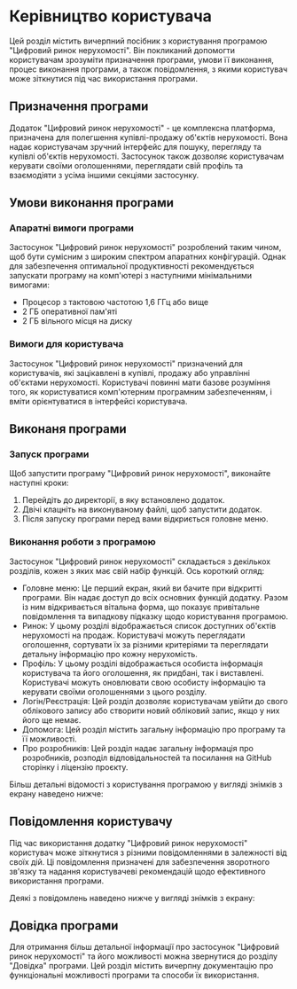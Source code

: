 # Керівництво користувача

Цей розділ містить вичерпний посібник з користування програмою "Цифровий ринок нерухомості". Він покликаний допомогти користувачам зрозуміти призначення програми, умови її виконання, процес виконання програми, а також повідомлення, з якими користувач може зіткнутися під час використання програми.

## Призначення програми

Додаток "Цифровий ринок нерухомості" - це комплексна платформа, призначена для полегшення купівлі-продажу об'єктів нерухомості. Вона надає користувачам зручний інтерфейс для пошуку, перегляду та купівлі об'єктів нерухомості. Застосунок також дозволяє користувачам керувати своїми оголошеннями, переглядати свій профіль та взаємодіяти з усіма іншими секціями застосунку.

## Умови виконання програми

### Апаратні вимоги програми

Застосунок "Цифровий ринок нерухомості" розроблений таким чином, щоб бути сумісним з широким спектром апаратних конфігурацій. Однак для забезпечення оптимальної продуктивності рекомендується запускати програму на комп'ютері з наступними мінімальними вимогами:

- Процесор з тактовою частотою 1,6 ГГц або вище
- 2 ГБ оперативної пам'яті
- 2 ГБ вільного місця на диску

### Вимоги для користувача

Застосунок "Цифровий ринок нерухомості" призначений для користувачів, які зацікавлені в купівлі, продажу або управлінні об'єктами нерухомості. Користувачі повинні мати базове розуміння того, як користуватися комп'ютерним програмним забезпеченням, і вміти орієнтуватися в інтерфейсі користувача.

## Виконаня програми

### Запуск програми

Щоб запустити програму "Цифровий ринок нерухомості", виконайте наступні кроки:

1. Перейдіть до директорії, в яку встановлено додаток.
2. Двічі клацніть на виконуваному файлі, щоб запустити додаток.
3. Після запуску програми перед вами відкриється головне меню.

### Виконання роботи з програмою

Застосунок "Цифровий ринок нерухомості" складається з декількох розділів, кожен з яких має свій набір функцій. Ось короткий огляд:

- Головне меню: Це перший екран, який ви бачите при відкритті програми. Він надає доступ до всіх основних функцій додатку. Разом із ним відкривається вітальна форма, що показує привітальне повідомлення та випадкову підказку щодо користування програмою.
- Ринок: У цьому розділі відображається список доступних об'єктів нерухомості на продаж. Користувачі можуть переглядати оголошення, сортувати їх за різними критеріями та переглядати детальну інформацію про кожну нерухомість.
- Профіль: У цьому розділі відображається особиста інформація користувача та його оголошення, як придбані, так і виставлені. Користувачі можуть оновлювати свою особисту інформацію та керувати своїми оголошеннями з цього розділу.
- Логін/Реєстрація: Цей розділ дозволяє користувачам увійти до свого облікового запису або створити новий обліковий запис, якщо у них його ще немає.
- Допомога: Цей розділ містить загальну інформацію про програму та її можливості.
- Про розробників: Цей розділ надає загальну інформація про розробників, розподіл відповідальностей та посилання на GitHub сторінку і ліцензію проєкту.

Більш детальні відомості з користування програмою у вигляді знімків з екрану наведено нижче:

## Повідомлення користувачу

Під час використання додатку "Цифровий ринок нерухомості" користувач може зіткнутися з різними повідомленнями в залежності від своїх дій. Ці повідомлення призначені для забезпечення зворотного зв'язку та надання користувачеві рекомендацій щодо ефективного використання програми.

Деякі з повідомлень наведено нижче у вигляді знімків з екрану:

## Довідка програми

Для отримання більш детальної інформації про застосунок "Цифровий ринок нерухомості" та його можливості можна звернутися до розділу "Довідка" програми. Цей розділ містить вичерпну документацію про функціональні можливості програми та способи їх використання.
